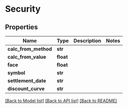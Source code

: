 # Security

## Properties
Name | Type | Description | Notes
------------ | ------------- | ------------- | -------------
**calc_from_method** | **str** |  | 
**calc_from_value** | **float** |  | 
**face** | **float** |  | 
**symbol** | **str** |  | 
**settlement_date** | **str** |  | 
**discount_curve** | **str** |  | 

[[Back to Model list]](../README.md#documentation-for-models) [[Back to API list]](../README.md#documentation-for-api-endpoints) [[Back to README]](../README.md)


